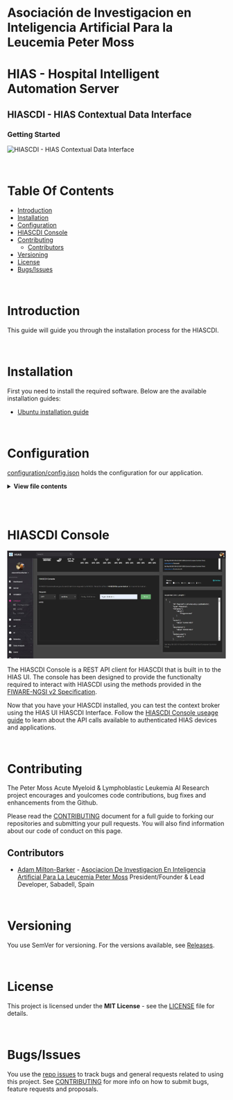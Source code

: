 # Asociación de Investigacion en Inteligencia Artificial Para la Leucemia Peter Moss
# HIAS - Hospital Intelligent Automation Server
## HIASCDI - HIAS Contextual Data Interface
### Getting Started

![HIASCDI - HIAS Contextual Data Interface](../../assets/images/HIASCDI.jpg)

&nbsp;

# Table Of Contents

- [Introduction](#introduction)
- [Installation](#installation)
- [Configuration](#configuration)
- [HIASCDI Console](#hiascdi-console)
- [Contributing](#contributing)
  - [Contributors](#contributors)
- [Versioning](#versioning)
- [License](#license)
- [Bugs/Issues](#bugs-issues)

&nbsp;

# Introduction
This guide will guide you through the installation process for the HIASCDI.

&nbsp;

# Installation
First you need to install the required software. Below are the available installation guides:

- [Ubuntu installation guide](installation/ubuntu.md)

&nbsp;

# Configuration
[configuration/config.json](../configuration/config.json "configuration/config.json")  holds the configuration for our application.

<details><summary><b>View file contents</b></summary>
<p>

```
{
    "identifier": "",
    "auth": "",
    "program": "HIASCDI",
    "version": "v1",
    "address": "context/v2",
    "host": "",
    "port": 3524,
    "acceptTypes": [
        "application/json",
        "text/plain"
    ],
    "brokerDetails": {
        "entities_url": "/v1/entities",
        "types_url": "/v1/types",
        "subscriptions_url": "/v1/subscriptions",
        "registrations_url": "/v1/registrations"
    },
    "contentType": "application/json",
    "contentTypes": [
        "application/json",
        "text/plain"
    ],
    "endpoints": {
        "entities_url": "/v1/entities",
        "types_url": "/v1/types",
        "subscriptions_url": "/v1/subscriptions",
        "registrations_url": "/v1/registrations"
    },
    "methods": [
        "POST",
        "GET",
        "PUT",
        "PATCH",
        "DELETE"
    ],
    "successMessage": {
        "200": {
            "Description": "OK"
        },
        "204": {
            "Description": "No content"
        }
    },
    "errorMessages": {
        "400": {
            "Error": "Bad Request",
            "Description": "Request not supported!"
        },
        "404": {
            "Error": "Not Found",
            "Description": "Resource not found!"
        },
        "405": {
            "Error": "Method Not Allowed",
            "Description": "Requested method not supported!"
        },
        "406": {
            "Error": "Not Acceptable",
            "Description": "Accepted content type not supported!"
        },
        "409": {
            "Error": "Conflict",
            "Description": "The request could not be completed due to a conflict with the current state of the resource."
        },
        "415": {
            "Error": "Unsupported Media Type",
            "Description": "Request content type not supported!"
        },
        "501": {
            "Error": "Not Implemented",
            "Description": "Request not supported!"
        }
    }
}
```

</p>
</details><br />

&nbsp;

# HIASCDI Console

![HIASCDI Console](../assets/images/HIASCDI-Console.jpg)

The HIASCDI Console is a REST API client for HIASCDI that is built in to the HIAS UI. The console has been designed to provide the functionalty required to interact with HIASCDI using the methods provided in the [FIWARE-NGSI v2 Specification](https://fiware.github.io/specifications/ngsiv2/stable/).

Now that you have your HIASCDI installed, you can test the context broker using the HIAS UI HIASCDI Interface. Follow the [HIASCDI Console useage guide](useage/console.md) to learn about the API calls available to authenticated HIAS devices and applications.

&nbsp;

# Contributing

The Peter Moss Acute Myeloid & Lymphoblastic Leukemia AI Research project encourages and youlcomes code contributions, bug fixes and enhancements from the Github.

Please read the [CONTRIBUTING](../CONTRIBUTING.md "CONTRIBUTING") document for a full guide to forking our repositories and submitting your pull requests. You will also find information about our code of conduct on this page.

## Contributors

- [Adam Milton-Barker](https://www.leukemiaresearchassociation.ai/team/adam-milton-barker "Adam Milton-Barker") - [Asociacion De Investigacion En Inteligencia Artificial Para La Leucemia Peter Moss](https://www.leukemiaresearchassociation.ai "Asociacion De Investigacion En Inteligencia Artificial Para La Leucemia Peter Moss") President/Founder & Lead Developer, Sabadell, Spain

&nbsp;

# Versioning

You use SemVer for versioning. For the versions available, see [Releases](../releases "Releases").

&nbsp;

# License

This project is licensed under the **MIT License** - see the [LICENSE](../LICENSE "LICENSE") file for details.

&nbsp;

# Bugs/Issues

You use the [repo issues](../issues "repo issues") to track bugs and general requests related to using this project. See [CONTRIBUTING](../CONTRIBUTING.md "CONTRIBUTING") for more info on how to submit bugs, feature requests and proposals.